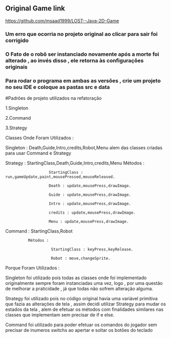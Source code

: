 ## Original Game link

https://github.com/msaad1999/LOST--Java-2D-Game

### Um erro que ocorria no projeto original ao clicar para sair foi corrigido
### O Fato de o robô ser instanciado novamente após a morte foi alterado , ao invés disso , ele retorna às configurações originais

### Para rodar o programa em ambas as versões , crie um projeto no seu IDE e coloque as pastas src e data

#Padrões de projeto utilizados na refatoração

1.Singleton

2.Command

3.Strategy

Classes Onde Foram Utilizados :

   Singleton : Death,Guide,Intro,credits,Robot,Menu alem das classes criadas para usar Command e Strategy
   
   Strategy : StartingClass,Death,Guide,Intro,credits,Menu
              Métodos : 
              
                       StartingClass : run,gameUpdate,paint,mousePressed,mouseReleased.
                       
                       Death : update,mousePress,drawImage.
                       
                       Guide : update,mousePress,drawImage.
                       
                       Intro : update,mousePress,drawImage.
                       
                       credits : update,mousePress,drawImage.
                       
                       Menu : update,mousePress,drawImage.
                       
   Command : StartingClass,Robot
   
              Métodos :
              
                        StartingClass : keyPress,keyRelease.
                        
                        Robot : move,changeSprite.
                        
Porque Foram Utilizados :
   
   Singleton foi utilizado pois todas as classes onde foi implementado originalmente sempre foram instanciadas uma vez,
   logo , por uma questão de melhorar a praticidade , já que todas não sofrem alteração alguma.
   
   Strategy foi utilizado pois no código original havia uma variável primitiva que fazia as alterações de tela , assim decidi 
   utilizar Strategy para mudar os estados da tela , alem de efetuar os métodos com finalidades similares nas classes que implementam sem
   precisar de if e else.

   Command foi utilizado para poder efetuar os comandos do jogador sem precisar de inumeros switchs ao apertar e soltar os botões do 
   teclado
